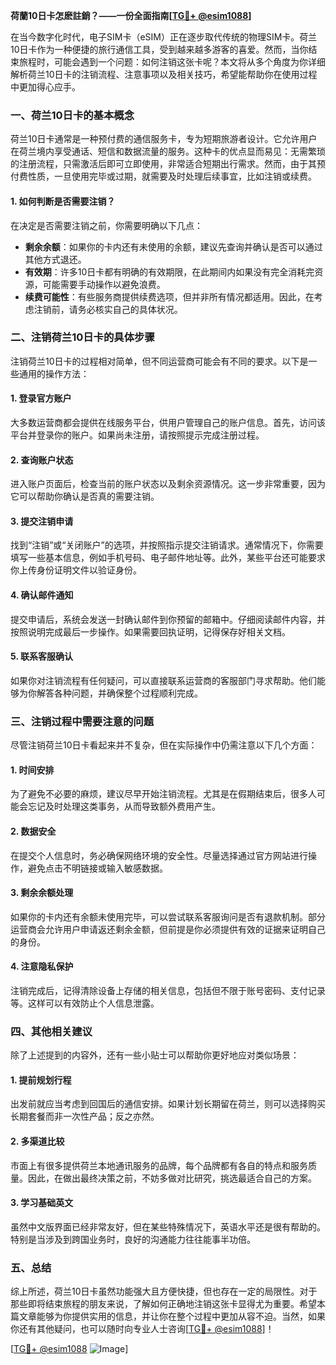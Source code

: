 **荷蘭10日卡怎麽註銷？——一份全面指南[[TG💪+ @esim1088](https://t.me/s/esim1088)]**

在当今数字化时代，电子SIM卡（eSIM）正在逐步取代传统的物理SIM卡。荷兰10日卡作为一种便捷的旅行通信工具，受到越来越多游客的喜爱。然而，当你结束旅程时，可能会遇到一个问题：如何注销这张卡呢？本文将从多个角度为你详细解析荷兰10日卡的注销流程、注意事项以及相关技巧，希望能帮助你在使用过程中更加得心应手。

### 一、荷兰10日卡的基本概念

荷兰10日卡通常是一种预付费的通信服务卡，专为短期旅游者设计。它允许用户在荷兰境内享受通话、短信和数据流量的服务。这种卡的优点显而易见：无需繁琐的注册流程，只需激活后即可立即使用，非常适合短期出行需求。然而，由于其预付费性质，一旦使用完毕或过期，就需要及时处理后续事宜，比如注销或续费。

#### 1. 如何判断是否需要注销？
在决定是否需要注销之前，你需要明确以下几点：
- **剩余余额**：如果你的卡内还有未使用的余额，建议先查询并确认是否可以通过其他方式退还。
- **有效期**：许多10日卡都有明确的有效期限，在此期间内如果没有完全消耗完资源，可能需要手动操作以避免浪费。
- **续费可能性**：有些服务商提供续费选项，但并非所有情况都适用。因此，在考虑注销前，请务必核实自己的具体状况。

### 二、注销荷兰10日卡的具体步骤

注销荷兰10日卡的过程相对简单，但不同运营商可能会有不同的要求。以下是一些通用的操作方法：

#### 1. 登录官方账户
大多数运营商都会提供在线服务平台，供用户管理自己的账户信息。首先，访问该平台并登录你的账户。如果尚未注册，请按照提示完成注册过程。

#### 2. 查询账户状态
进入账户页面后，检查当前的账户状态以及剩余资源情况。这一步非常重要，因为它可以帮助你确认是否真的需要注销。

#### 3. 提交注销申请
找到“注销”或“关闭账户”的选项，并按照指示提交注销请求。通常情况下，你需要填写一些基本信息，例如手机号码、电子邮件地址等。此外，某些平台还可能要求你上传身份证明文件以验证身份。

#### 4. 确认邮件通知
提交申请后，系统会发送一封确认邮件到你预留的邮箱中。仔细阅读邮件内容，并按照说明完成最后一步操作。如果需要回执证明，记得保存好相关文档。

#### 5. 联系客服确认
如果你对注销流程有任何疑问，可以直接联系运营商的客服部门寻求帮助。他们能够为你解答各种问题，并确保整个过程顺利完成。

### 三、注销过程中需要注意的问题

尽管注销荷兰10日卡看起来并不复杂，但在实际操作中仍需注意以下几个方面：

#### 1. 时间安排
为了避免不必要的麻烦，建议尽早开始注销流程。尤其是在假期结束后，很多人可能会忘记及时处理这类事务，从而导致额外费用产生。

#### 2. 数据安全
在提交个人信息时，务必确保网络环境的安全性。尽量选择通过官方网站进行操作，避免点击不明链接或输入敏感数据。

#### 3. 剩余余额处理
如果你的卡内还有余额未使用完毕，可以尝试联系客服询问是否有退款机制。部分运营商会允许用户申请返还剩余金额，但前提是你必须提供有效的证据来证明自己的身份。

#### 4. 注意隐私保护
注销完成后，记得清除设备上存储的相关信息，包括但不限于账号密码、支付记录等。这样可以有效防止个人信息泄露。

### 四、其他相关建议

除了上述提到的内容外，还有一些小贴士可以帮助你更好地应对类似场景：

#### 1. 提前规划行程
出发前就应当考虑到回国后的通信安排。如果计划长期留在荷兰，则可以选择购买长期套餐而非一次性产品；反之亦然。

#### 2. 多渠道比较
市面上有很多提供荷兰本地通讯服务的品牌，每个品牌都有各自的特点和服务质量。因此，在做出最终决策之前，不妨多做对比研究，挑选最适合自己的方案。

#### 3. 学习基础英文
虽然中文版界面已经非常友好，但在某些特殊情况下，英语水平还是很有帮助的。特别是当涉及到跨国业务时，良好的沟通能力往往能事半功倍。

### 五、总结

综上所述，荷兰10日卡虽然功能强大且方便快捷，但也存在一定的局限性。对于那些即将结束旅程的朋友来说，了解如何正确地注销这张卡显得尤为重要。希望本篇文章能够为你提供实用的信息，并让你在整个过程中更加从容不迫。当然，如果你还有其他疑问，也可以随时向专业人士咨询[[TG💪+ @esim1088](https://t.me/s/esim1088)]！

[[TG💪+ @esim1088](https://t.me/s/esim1088) ![Image](https://i.postimg.cc/4NQfJmqS/Snipaste-2025-05-13-00-14-12.png)]